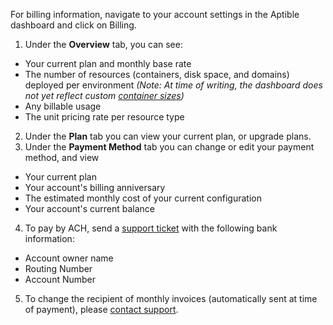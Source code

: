 For billing information, navigate to your account settings in the Aptible dashboard and click on Billing.

1. Under the **Overview** tab, you can see:
  - Your current plan and monthly base rate
  - The number of resources (containers, disk space, and domains) deployed per environment  _(Note: At time of writing, the dashboard does not yet reflect custom [container sizes](https://github.com/aptible/dashboard.aptible.com/issues/516))_
  - Any billable usage
  - The unit pricing rate per resource type

2. Under the **Plan** tab you can view your current plan, or upgrade plans.
3. Under the **Payment Method** tab you can change or edit your payment method, and view
  - Your current plan
  - Your account's billing anniversary
  - The estimated monthly cost of your current configuration
  - Your account's current balance

4. To pay by ACH, send a [support ticket](http://contact.aptible.com) with the following bank information:
  - Account owner name
  - Routing Number
  - Account Number

5. To change the recipient of monthly invoices (automatically sent at time of payment), please [contact support](http://contact.aptible.com).
